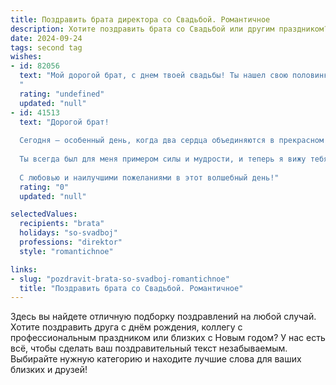 ```yaml
---
title: Поздравить брата директора со Свадьбой. Романтичное
description: Хотите поздравить брата со Свадьбой или другим праздником? Наш ИИ создаст незабываемое поздравление, а вы обязательно выделитесь среди других.  
date: 2024-09-24
tags: second tag
wishes:
- id: 82056
  text: "Мой дорогой брат, с днем твоей свадьбы! Ты нашел свою половинку, ту самую, с которой готов идти по жизни рука об руку. Желаю вам обоим бесконечной любви, яркого семейного очага и счастливой, долгой жизни, полную радости и взаимопонимания. Пусть твой директорский талант теперь направляется на создание уютного семейного гнёздышка, а любовь будет твоим верным компасом!
  "
  rating: "undefined"
  updated: "null"
- id: 41513
  text: "Дорогой брат!
  
  Сегодня — особенный день, когда два сердца объединяются в прекрасном союзе любви и взаимопонимания. Поздравляю тебя с этим замечательным событием — твоей свадьбой!
  
  Ты всегда был для меня примером силы и мудрости, и теперь я вижу тебя в роли любящего мужа, который с уверенностью и заботой будет направлять свою семью к совместным мечтам и целям. Пусть ваша жизнь будет наполнена яркими моментами, смехом и романтическими мгновениями, а каждый новый день приносит только счастье и гармонию.
  
  С любовью и наилучшими пожеланиями в этот волшебный день!"
  rating: "0"
  updated: "null"

selectedValues:
  recipients: "brata"
  holidays: "so-svadboj"
  professions: "direktor"
  style: "romantichnoe"

links:
- slug: "pozdravit-brata-so-svadboj-romantichnoe"
  title: "Поздравить брата со Свадьбой. Романтичное"
---
```


Здесь вы найдете отличную подборку поздравлений на любой случай. 
Хотите поздравить друга с днём рождения, коллегу с профессиональным праздником или близких с Новым годом? У нас есть всё, чтобы сделать ваш поздравительный текст незабываемым. Выбирайте нужную категорию и находите лучшие слова для ваших близких и друзей!

